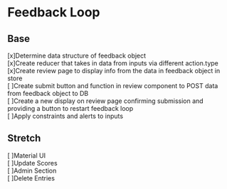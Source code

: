 # Feedback Loop

## Base
[x]Determine data structure of feedback object   
[x]Create reducer that takes in data from inputs via different action.type  
[x]Create review page to display info from the data in feedback object in store  
[ ]Create submit button and function in review component to POST data from feedback object to DB  
[ ]Create a new display on review page confirming submission and providing a button to restart feedback loop  
[ ]Apply constraints and alerts to inputs  

## Stretch
[ ]Material UI  
[ ]Update Scores  
[ ]Admin Section  
[ ]Delete Entries  